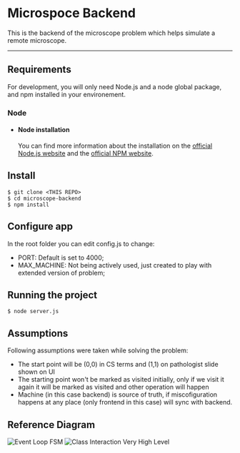 
# Microspoce Backend
This is the backend of the microscope problem which helps simulate a remote microscope.

---
## Requirements

For development, you will only need Node.js and a node global package, and npm installed in your environement.

### Node

- #### Node installation
  You can find more information about the installation on the [official Node.js website](https://nodejs.org/) and the [official NPM website](https://npmjs.org/).


## Install

    $ git clone <THIS REPO>
    $ cd microscope-backend
    $ npm install

## Configure app

In the root folder you can edit config.js to change:

- PORT: Default is set to 4000;
- MAX_MACHINE: Not being actively used, just created to play with extended version of problem;

## Running the project

    $ node server.js

## Assumptions
Following assumptions were taken while solving the problem:
- The start point will be (0,0) in CS terms and (1,1) on pathologist slide shown on UI
- The starting point won't be marked as visited initially, only if we visit it again it will be marked as visited and other operation will happen
- Machine (in this case backend) is source of truth, if miscofiguration happens at any place (only frontend in this case) will sync with backend.

## Reference Diagram
![Event Loop FSM](https://user-images.githubusercontent.com/33460761/230724043-937eb5ac-e8a4-4673-b05b-091a5f521786.png)
![Class Interaction Very High Level](https://user-images.githubusercontent.com/33460761/230724047-33156fb2-2d13-4509-bc07-060c1fd225e4.jpg)
